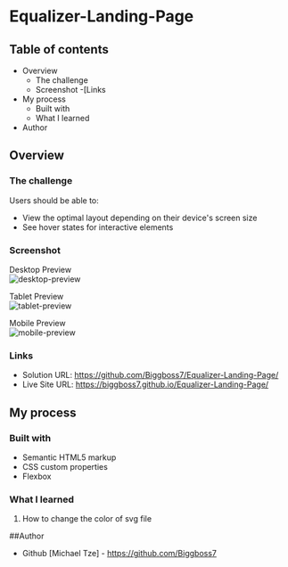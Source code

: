 # Equalizer-Landing-Page

## Table of contents

- Overview
  - The challenge
  - Screenshot
  -[Links
- My process
  - Built with
  - What I learned
- Author

## Overview

### The challenge

Users should be able to:

- View the optimal layout depending on their device's screen size
- See hover states for interactive elements

### Screenshot

Desktop Preview\
![desktop-preview](https://user-images.githubusercontent.com/105411073/179389258-728d2543-8974-4859-b47f-102f71f6514f.png)

Tablet Preview\
![tablet-preview](https://user-images.githubusercontent.com/105411073/179389262-852ccd6c-4dba-473d-94de-dedb42fddfc2.png)

Mobile Preview\
![mobile-preview](https://user-images.githubusercontent.com/105411073/179389260-66b91b14-3309-45a8-88bd-662890f02666.png)

### Links

- Solution URL: https://github.com/Biggboss7/Equalizer-Landing-Page/
- Live Site URL: https://biggboss7.github.io/Equalizer-Landing-Page/

## My process

### Built with

- Semantic HTML5 markup
- CSS custom properties
- Flexbox

### What I learned
1. How to change the color of svg file

##Author
- Github [Michael Tze] - https://github.com/Biggboss7
